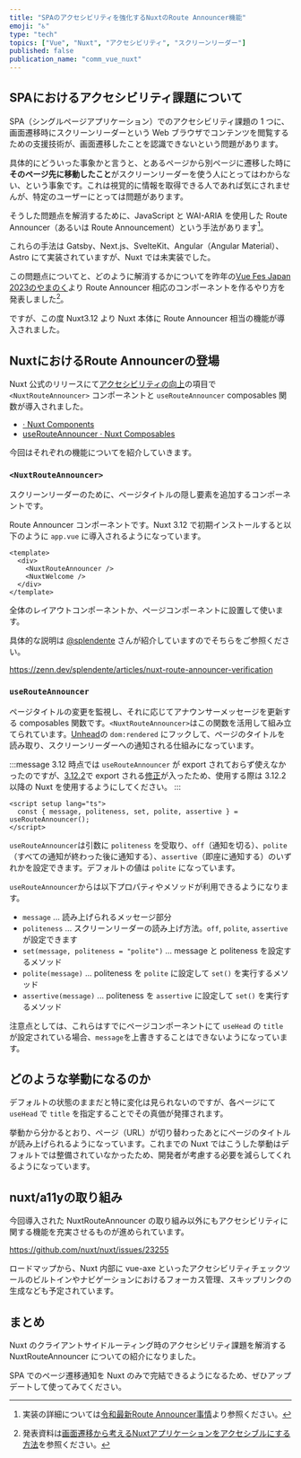 ```yaml
---
title: "SPAのアクセシビリティを強化するNuxtのRoute Announcer機能"
emoji: "♿"
type: "tech"
topics: ["Vue", "Nuxt", "アクセシビリティ", "スクリーンリーダー"]
published: false
publication_name: "comm_vue_nuxt"
---
```


## SPAにおけるアクセシビリティ課題について

SPA（シングルページアプリケーション）でのアクセシビリティ課題の 1 つに、画面遷移時にスクリーンリーダーという Web ブラウザでコンテンツを閲覧するための支援技術が、画面遷移したことを認識できないという問題があります。

具体的にどういった事象かと言うと、とあるページから別ページに遷移した時に**そのページ先に移動したこと**がスクリーンリーダーを使う人にとってはわからない、という事象です。これは視覚的に情報を取得できる人であれば気にされませんが、特定のユーザーにとっては問題があります。

そうした問題点を解消するために、JavaScript と WAI-ARIA を使用した Route Announcer（あるいは Route Announcement）という手法があります[^1]。

[^1]: 実装の詳細については[令和最新Route Announcer事情](https://2023.yamanoku.net/2023-12-15/)より参照ください。

これらの手法は Gatsby、Next.js、SvelteKit、Angular（Angular Material）、Astro にて実装されていますが、Nuxt では未実装でした。

この問題点についてと、どのように解消するかについてを昨年の[Vue Fes Japan 2023のやまのく](https://vuefes.jp/2023/sessions/yamanoku)より Route Announcer 相応のコンポーネントを作るやり方を発表しました[^2]。

[^2]: 発表資料は[画面遷移から考えるNuxtアプリケーションをアクセシブルにする方法](https://yamanoku.net/vuefes-japan-2023/ja/)を参照ください。

ですが、この度 Nuxt3.12 より Nuxt 本体に Route Announcer 相当の機能が導入されました。

## NuxtにおけるRoute Announcerの登場

Nuxt 公式のリリースにて[アクセシビリティの向上](https://nuxt.com/blog/v3-12#built-in-accessibility-improvements)の項目で `<NuxtRouteAnnouncer>` コンポーネントと `useRouteAnnouncer` composables 関数が導入されました。

* [<NuxtRouteAnnouncer> · Nuxt Components](https://nuxt.com/docs/api/components/nuxt-route-announcer)
* [useRouteAnnouncer · Nuxt Composables](https://nuxt.com/docs/api/composables/use-route-announcer)

今回はそれぞれの機能についてを紹介していきます。

### `<NuxtRouteAnnouncer>`

スクリーンリーダーのために、ページタイトルの隠し要素を追加するコンポーネントです。

Route Announcer コンポーネントです。Nuxt 3.12 で初期インストールすると以下のように `app.vue` に導入されるようになっています。

```vue
<template>
  <div>
    <NuxtRouteAnnouncer />
    <NuxtWelcome />
  </div>
</template>
```

全体のレイアウトコンポーネントか、ページコンポーネントに設置して使います。

具体的な説明は [@splendente](https://zenn.dev/splendente) さんが紹介していますのでそちらをご参照ください。

https://zenn.dev/splendente/articles/nuxt-route-announcer-verification

### `useRouteAnnouncer`

ページタイトルの変更を監視し、それに応じてアナウンサーメッセージを更新する composables 関数です。`<NuxtRouteAnnouncer>`はこの関数を活用して組み立てられています。[Unhead](https://unhead.unjs.io/)の `dom:rendered` にフックして、ページのタイトルを読み取り、スクリーンリーダーへの通知される仕組みになっています。

:::message
3.12 時点では `useRouteAnnouncer` が export されておらず使えなかったのですが、[3.12.2](https://github.com/nuxt/nuxt/releases/tag/v3.12.2)で export される[修正](https://github.com/nuxt/nuxt/pull/27562)が入ったため、使用する際は 3.12.2 以降の Nuxt を使用するようにしてください。
:::

```vue
<script setup lang="ts">
  const { message, politeness, set, polite, assertive } = useRouteAnnouncer();
</script>
```

`useRouteAnnouncer`は引数に `politeness` を受取り、`off`（通知を切る）、`polite`（すべての通知が終わった後に通知する）、`assertive`（即座に通知する）のいずれかを設定できます。デフォルトの値は `polite` になっています。

`useRouteAnnouncer`からは以下プロパティやメソッドが利用できるようになります。

- `message` ... 読み上げられるメッセージ部分
- `politeness` ... スクリーンリーダーの読み上げ方法。`off`, `polite`, `assertive` が設定できます
- `set(message, politeness = "polite")` ... message と politeness を設定するメソッド
- `polite(message)` ... politeness を `polite` に設定して `set()` を実行するメソッド
- `assertive(message)` ... politeness を `assertive` に設定して `set()` を実行するメソッド

注意点としては、これらはすでにページコンポーネントにて `useHead` の `title` が設定されている場合、`message`を上書きすることはできないようになっています。

## どのような挙動になるのか

デフォルトの状態のままだと特に変化は見られないのですが、各ページにて `useHead` で `title` を指定することでその真価が発揮されます。

<!-- 動画を収録して挿入する -->

挙動から分かるとおり、ページ（URL）が切り替わったあとにページのタイトルが読み上げられるようになっています。これまでの Nuxt ではこうした挙動はデフォルトでは整備されていなかったため、開発者が考慮する必要を減らしてくれるようになっています。

## nuxt/a11yの取り組み

今回導入された NuxtRouteAnnouncer の取り組み以外にもアクセシビリティに関する機能を充実させるものが進められています。

https://github.com/nuxt/nuxt/issues/23255

ロードマップから、Nuxt 内部に vue-axe といったアクセシビリティチェックツールのビルトインやナビゲーションにおけるフォーカス管理、スキップリンクの生成なども予定されています。

## まとめ

Nuxt のクライアントサイドルーティング時のアクセシビリティ課題を解消する NuxtRouteAnnouncer についての紹介になりました。

SPA でのページ遷移通知を Nuxt のみで完結できるようになるため、ぜひアップデートして使ってみてください。
